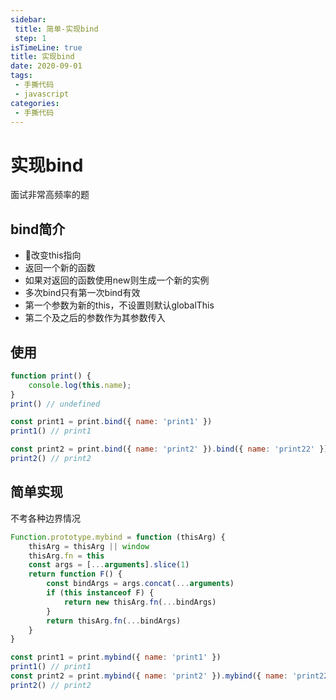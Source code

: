 ```yaml
---
sidebar:
 title: 简单-实现bind
 step: 1
isTimeLine: true
title: 实现bind
date: 2020-09-01
tags:
 - 手撕代码
 - javascript
categories:
 - 手撕代码
---
```

# 实现bind

面试非常高频率的题
## bind简介
* 改变this指向
* 返回一个新的函数
* 如果对返回的函数使用new则生成一个新的实例
* 多次bind只有第一次bind有效
* 第一个参数为新的this，不设置则默认globalThis
* 第二个及之后的参数作为其参数传入

## 使用
```js
function print() {
    console.log(this.name);
}
print() // undefined

const print1 = print.bind({ name: 'print1' })
print1() // print1

const print2 = print.bind({ name: 'print2' }).bind({ name: 'print22' })
print2() // print2
```

## 简单实现
不考各种边界情况
```js
Function.prototype.mybind = function (thisArg) {
    thisArg = thisArg || window
    thisArg.fn = this
    const args = [...arguments].slice(1)
    return function F() {
        const bindArgs = args.concat(...arguments)
        if (this instanceof F) {
            return new thisArg.fn(...bindArgs)
        }
        return thisArg.fn(...bindArgs)
    }
}

const print1 = print.mybind({ name: 'print1' })
print1() // print1
const print2 = print.mybind({ name: 'print2' }).mybind({ name: 'print22' })
print2() // print2
```

<comment/>
<tongji/>